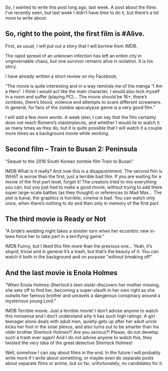 So, I wanted to write this post long ago, last week. A post about the films I’ve recently seen, but last week I didn’t have time to do it, but there’s a lot more to write about.

## So, right to the point, the first film is #Alive.
First, as usual, I will put out a story that I will borrow from IMDB.

The rapid spread of an unknown infection has left an entire city in ungovernable chaos, but one survivor remains alive in isolation. It is his story.

I have already written a short review on my Facebook,

“The movie is quite interesting and in a way reminds me of the manga “I Am a Hero”. I think I would act like the main character, I would also lock myself in a room and suffer (playing PC)…
The movie should be 16+, there’s zombies, there’s blood, violence and attempts to scare different screamers. In general, for fans of the zombie apocalypse genre is a very good film.”

I will add a few more words.
A week later, I can say that the film certainly does not reach Romero’s masterpieces, and whether I would lie to watch it as many times as they do, but it is quite possible that I will watch it a couple more times as a background movie while working.

## Second film – Train to Busan 2: Peninsula
“Sequel to the 2016 South Korean zombie film Train to Busan”.

IMDB
What is it really?
And now this is a disappointment. The second film is WHAT is worse than the first, just a terrible bad film. If you are waiting for a movie of the first part level, forget it! The creators tried to mix everything you can, but you just had to make a good movie, without trying to add there super large-scale battles (as they thought) or references to Mad Max… The plot is banal, the graphics is horrible, cinema is bad. You can watch only once, when there’s nothing to do and then only in memory of the first part.

## The third movie is Ready or Not
“A bride’s wedding night takes a sinister turn when her eccentric new in-laws force her to take part in a terrifying game.”

IMDB
Funny, but I liked this film more than the previous one… Yeah, it’s stupid, trivial and in general it’s a trash, but that’s the beauty of it. You can watch it both in the background and on purpose “without breaking off”.

## And the last movie is Enola Holmes
“When Enola Holmes-Sherlock’s teen sister-discovers her mother missing, she sets off to find her, becoming a super-sleuth in her own right as she outwits her famous brother and unravels a dangerous conspiracy around a mysterious young Lord.”

IMDB
Terrible movie. Just a terrible movie! I don’t advise anyone to watch this nonsense and I don’t understand why it has such high ratings. A girl teenager alone deals with adult men, quietly gets up after her adult uncle kicks her foot in the solar plexus, and also turns out to be smarter than his older brother Sherlock Holmes?! Are you serious?! Please, do not develop such a trash ever again! And I do not advise anyone to watch this, they twisted the very idea of the great detective Sherlock Holmes!

Well, somehow I can say about films in the end. In the future I will probably write more if I write about something, or maybe even do separate posts about separate films or anime, but so far, unfortunately, no candidates for it. 
